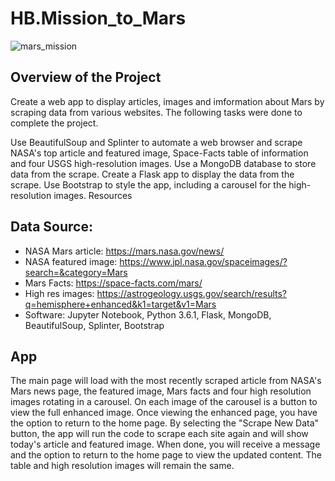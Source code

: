 # HB.Mission_to_Mars

![mars_mission](https://github.com/hbostanchi/HB.Mission_to_Mars/blob/master/hb_challenge10/mars_mission.png)

## Overview of the Project
Create a web app to display articles, images and imformation about Mars by scraping data from various websites. The following tasks were done to complete the project.

Use BeautifulSoup and Splinter to automate a web browser and scrape NASA's top article and featured image, Space-Facts table of information and four USGS high-resolution images.
Use a MongoDB database to store data from the scrape.
Create a Flask app to display the data from the scrape.
Use Bootstrap to style the app, including a carousel for the high-resolution images.
Resources
## Data Source:
- NASA Mars article: https://mars.nasa.gov/news/
- NASA featured image: https://www.jpl.nasa.gov/spaceimages/?search=&category=Mars
- Mars Facts: https://space-facts.com/mars/
- High res images: https://astrogeology.usgs.gov/search/results?q=hemisphere+enhanced&k1=target&v1=Mars
- Software: Jupyter Notebook, Python 3.6.1, Flask, MongoDB, BeautifulSoup, Splinter, Bootstrap

## App
The main page will load with the most recently scraped article from NASA's Mars news page, the featured image, Mars facts and four high resolution images rotating in a carousel. On each image of the carousel is a button to view the full enhanced image. Once viewing the enhanced page, you have the option to return to the home page. By selecting the "Scrape New Data" button, the app will run the code to scrape each site again and will show today's article and featured image. When done, you will receive a message and the option to return to the home page to view the updated content. The table and high resolution images will remain the same.
